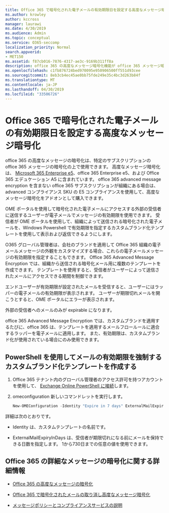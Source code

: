 ```yaml
---
title: Office 365 で暗号化された電子メールの有効期限日を設定する高度なメッセージ暗号化
ms.author: krowley
author: kccross
manager: laurawi
ms.date: 4/30/2019
ms.audience: Admin
ms.topic: conceptual
ms.service: O365-seccomp
localization_priority: Normal
search.appverid:
- MET150
ms.assetid: f87cb016-7876-4317-ae3c-9169b311ff8a
description: office 365 の高度なメッセージ暗号化機能が office 365 メッセージ暗号化 (OME) の上にあるため、電子メールのセキュリティを拡張するには、カスタムブランド化されたテンプレートを使用して、メールの有効期限を設定します。
ms.openlocfilehash: c1fb876724bed970095e950906500ff551d93cee
ms.sourcegitcommit: 8eb3cb4ec45ae0bb75fde249e35c4bc3d263b84f
ms.translationtype: MT
ms.contentlocale: ja-JP
ms.lasthandoff: 04/30/2019
ms.locfileid: "33506726"
---
```

# <a name="set-an-expiration-date-for-email-encrypted-by-office-365-advanced-message-encryption"></a>Office 365 で暗号化された電子メールの有効期限日を設定する高度なメッセージ暗号化

office 365 の高度なメッセージの暗号化は、特定のサブスクリプションの office 365 メッセージの暗号化の上で使用できます。 高度なメッセージ暗号化は、 [Microsoft 365 Enterprise e5](https://www.microsoft.com/microsoft-365/enterprise/home)、office 365 Enterprise e5、および Office 365 エデュケーション A5 に含まれています。 office 365 advanced message encryption を含まない office 365 サブスクリプションが組織にある場合は、advanced コンプライアンス SKU の E5 コンプライアンスを使用して、高度なメッセージ暗号化をアドオンとして購入できます。

OME ポータルを使用して暗号化された電子メールにアクセスする外部の受信者に送信するユーザーが電子メールでメッセージの有効期限を使用できます。 受信者が OME ポータルを使用して、組織によって送信される暗号化された電子メールを、Windows Powershell で有効期限を指定するカスタムブランド化テンプレートを使用して表示および返信できるようにします。

O365 グローバル管理者は、会社のブランドを適用して Office 365 組織の電子メールメッセージの外観をカスタマイズする場合、これらの電子メールメッセージの有効期限を指定することもできます。 Office 365 Advanced Message Encryption では、組織から送信される暗号化メール用に複数のテンプレートを作成できます。 テンプレートを使用すると、受信者がユーザーによって送信されたメールにアクセスできる期間を制御できます。

エンドユーザーが有効期限が設定されたメールを受信すると、ユーザーにはラッパーの電子メールの有効期限が表示されます。 ユーザーが期限切れメールを開こうとすると、OME ポータルにエラーが表示されます。

外部の受信者へのメールのみが expirable になります。

office 365 Advanced Message Encryption では、カスタムブランドを適用するたびに、office 365 は、テンプレートを適用するメールフロールールに適合するラッパーを電子メールに適用します。 また、有効期限は、カスタムブランド化が使用されている場合にのみ使用できます。

## <a name="create-a-custom-branding-template-to-force-mail-expiration-by-using-powershell"></a>PowerShell を使用してメールの有効期限を強制するカスタムブランド化テンプレートを作成する

1. Office 365 テナント内のグローバル管理者のアクセス許可を持つアカウントを使用して、 [Exchange Online PowerShell に接続](https://docs.microsoft.com/en-us/powershell/exchange/exchange-online/connect-to-exchange-online-powershell/connect-to-exchange-online-powershell)します。

2. omeconfiguration 新しいコマンドレットを実行します。

     ```powershell
     New-OMEConfiguration -Identity "Expire in 7 days" ExternalMailExpiryInDays 7
     ```

詳細は次のとおりです。

- Identity は、カスタムテンプレートの名前です。

- ExternalMailExpiryInDays は、受信者が期限切れになる前にメールを保持できる日数を指定します。 1から730日までの任意の値を使用できます。

## <a name="more-information-about-office-365-advanced-message-encryption"></a>Office 365 の詳細なメッセージの暗号化に関する詳細情報

- [Office 365 の高度なメッセージの暗号化](ome-advanced-message-encryption.md)

- [Office 365 で暗号化されたメールの取り消し高度なメッセージ暗号化](revoke-ome-encrypted-mail.md)

- [メッセージポリシーとコンプライアンスサービスの説明](https://docs.microsoft.com/en-us/office365/servicedescriptions/exchange-online-service-description/message-policy-and-compliance)
